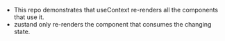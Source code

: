 - This repo demonstrates that useContext re-renders all the components that use it.
- zustand only re-renders the component that consumes the changing state.
